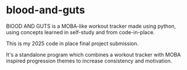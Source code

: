 # blood-and-guts
BlOOD AND GUTS is a MOBA-like workout tracker made using python, using concepts learned in self-study and from code-in-place. 

This is my 2025 code in place final project submission.

It's a standalone program which combines a workout tracker with MOBA inspired progression themes to increase consistency and motivation.
